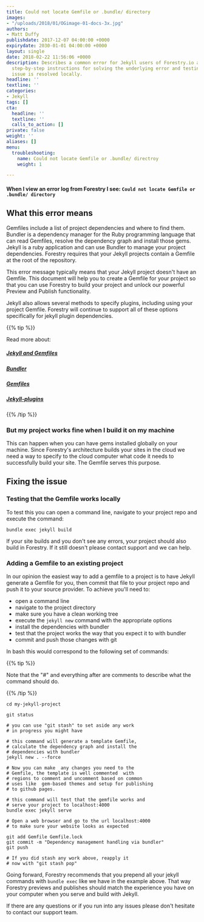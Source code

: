 ```yaml
---
title: Could not locate Gemfile or .bundle/ directory
images:
- "/uploads/2018/01/OGimage-01-docs-3x.jpg"
authors:
- Matt Duffy
publishdate: 2017-12-07 04:00:00 +0000
expirydate: 2030-01-01 04:00:00 +0000
layout: single
date: 2018-02-22 11:56:06 +0000
description: Describes a common error for Jekyll users of Forestry.io and includes
  step-by-step instructions for solving the underlying error and testing that the
  issue is resolved locally.
headline: ''
textline: ''
categories:
- Jekyll
tags: []
cta:
  headline: ''
  textline: ''
  calls_to_action: []
private: false
weight: ''
aliases: []
menu:
  troubleshooting:
    name: Could not locate Gemfile or .bundle/ directroy
    weight: 1

---
```

#### When I view an error log from Forestry I see: `Could not locate Gemfile or .bundle/ directory`

## What this error means

Gemfiles include a list of project dependencies and where to find them.  Bundler is a dependency manager for the Ruby programming language that can read Gemfiles, resolve the dependency graph and install those gems.  Jekyll is a ruby application and can use Bundler to manage your project dependencies.  Forestry requires that your Jekyll projects contain a Gemfile at the root of the repository.

This error message typically means that your Jekyll project doesn't have an Gemfile.  This document will help you to create a Gemfile for your project so that you can use Forestry to build your project and unlock our powerful Preview and Publish functionality.

Jekyll also allows several methods to specify plugins, including using your project Gemfile.  Forestry will continue to support all of these options specifically for jekyll plugin dependencies.

{{% tip %}}

Read more about:

##### [Jekyll and Gemfiles](https://jekyllrb.com/docs/quickstart/#about-bundler)

##### [Bundler](http://bundler.io/)

##### [Gemfiles](http://bundler.io/v1.16/man/gemfile.5.html)

##### [Jekyll-plugins](https://jekyllrb.com/docs/plugins/)

{{% /tip %}}

### But my project works fine when I build it on my machine

This can happen when you can have gems installed globally on your machine.  Since Forestry's architecture builds your sites in the cloud we need a way to specify to the cloud computer what code it needs to successfully build your site.  The Gemfile serves this purpose.

## Fixing the issue

### Testing that the Gemfile works locally

To test this you can open a command line, navigate to your  project repo and execute the command:

    bundle exec jekyll build

If  your site builds and you don't see any errors, your project should also build in Forestry.  If it still doesn't please contact support and we can help.

### Adding a Gemfile to an existing project

In our opinion the easiest way to add a gemfile to a project is to have Jekyll generate a Gemfile for you, then commit that file to your project repo and push it to your source provider.  To achieve you'll need to:

* open a command line
* navigate to the project directory
* make sure you have a clean working tree
* execute the `jekyll new` command with the appropriate options
* install the dependencies with bundler
* test that the project works the way that you expect it to with bundler
* commit and push those changes with git

In bash this would correspond to the following set of commands:

{{% tip %}}

Note that the "#" and everything after are comments to describe what the command should do.

{{% /tip %}}

```  
cd my-jekyll-project  
 
git status 

# you can use "git stash" to set aside any work 
# in progress you might have

# this command will generate a template Gemfile,
# calculate the dependency graph and install the 
# dependencies with bundler  
jekyll new . --force 

# Now you can make  any changes you need to the 
# Gemfile, the template is well commented  with 
# regions to comment and uncomment based on common 
# uses like  gem-based themes and setup for publishing 
# to github pages.

# this command will test that the gemfile works and 
# serve your project to localhost:4000  
bundle exec jekyll serve 

# Open a web browser and go to the url localhost:4000 
# to make sure your website looks as expected

git add Gemfile Gemfile.lock
git commit -m "Dependency management handling via bundler"
git push

# If you did stash any work above, reapply it 
# now with "git stash pop"
```

Going forward, Forestry recommends that you prepend all your jekyll  commands with `bundle exec` like we have in the example above. That way Forestry previews and publishes should match the experience you have on your computer when you serve and build with Jekyll.

If there are any questions or if you run into any issues please don't hesitate to contact our support team.